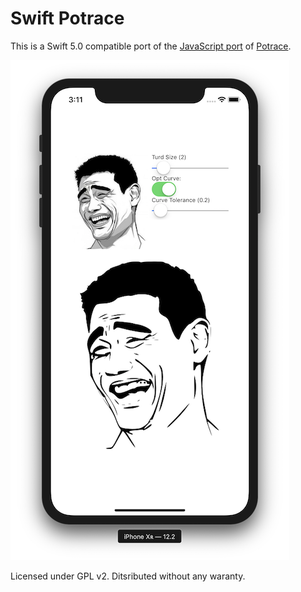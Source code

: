 # Swift Potrace

This is a Swift 5.0 compatible port of the [JavaScript port](https://github.com/kilobtye/potrace) of [Potrace](http://potrace.sourceforge.net).

![screenshot](potrace.png)

Licensed under GPL v2.
Ditsributed without any waranty.
